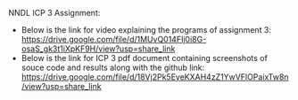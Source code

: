 NNDL ICP 3 Assignment:
* Below is the link for video explaining the programs of assignment 3:
  https://drive.google.com/file/d/1MUvQ014FIj0i8G-osaS_gk3t1iXpKF9H/view?usp=share_link
* Below is the link for ICP 3 pdf document containing screenshots of souce code and results along with the github link:
  https://drive.google.com/file/d/18Vj2Pk5EyeKXAH4zZ1YwVFlOPaixTw8n/view?usp=share_link
